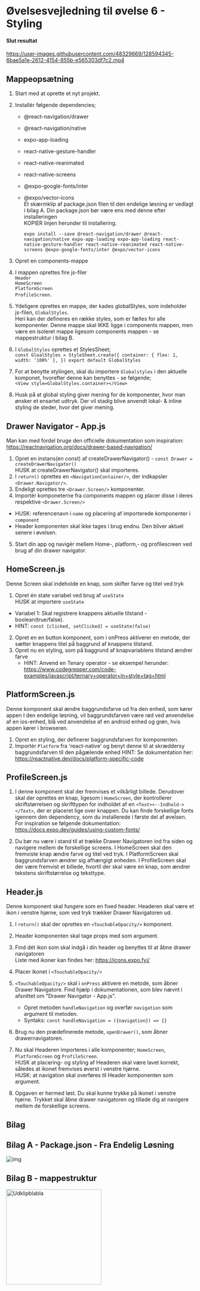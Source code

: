 
# Øvelsesvejledning til øvelse 6 - Styling

#### Slut resultat

https://user-images.githubusercontent.com/48329669/128594345-6bae5a1e-2612-4154-855b-e565303df7c2.mp4

## Mappeopsætning

1.   Start med at oprette et nyt projekt.
2.   Installér følgende dependencies;
     - @react-navigation/drawer
     - @react-navigation/native 
     - expo-app-loading 
     - react-native-gesture-handler
     - react-native-reanimated
     - react-native-screens
     - @expo-google-fonts/inter
     - @expo/vector-icons<br/> Et skærmklip af package.json filen til den endelige løsning er vedlagt i bilag A. Din package.json bør være ens med denne efter installeringen         <br/>KOPIER linjen herunder til installering.

        `expo install --save @react-navigation/drawer @react-navigation/native expo-app-loading expo-app-loading react-native-gesture-handler react-native-reanimated react-native-screens @expo-google-fonts/inter @expo/vector-icons`

3. Opret en components-mappe 
4. I mappen oprettes fire js-filer<br/>`Header`<br/>`HomeScreen`<br/>`PlatformScreen`<br/>`ProfileScreen`.
5. Ydeligere oprettes en mappe, der kades globalStyles, som indeholder js-filen, `GlobalStyles`. <br/>Heri kan der defineres en række styles, som er fælles for alle komponenter. Denne mappe skal IKKE ligge i components mappen, men være en isoleret mappe ligesom components mappen - se mappestruktur i bilag B.
6. I `GlobalStyles` oprettes et StylesSheet; <br/>
`const GloalStyles = StyleSheet.create({
    container: {
        flex: 1,
        width: '100%'
    },
})
export default GlobalStyles
`
7. For at benytte stylingen, skal du importere `Globalstyles` i den aktuelle komponet, hvorefter denne kan benyttes - se følgende;<br/> `<View style=GlobalStyles.container></View>`
8. Husk på at global styling giver mening for de komponenter, hvor man ønsker et ensartet udtryk. Der vil stadig blive anvendt lokal- & inline styling de steder, hvor det giver mening. 

## Drawer Navigator - App.js
Man kan med fordel bruge den officielle dokumentation som inspiration:<br/>https://reactnavigation.org/docs/drawer-based-navigation/

1. Opret en instans(en const) af createDrawerNavigator() - `const Drawer = createDrawerNavigator()`<br/>HUSK at createDrawerNavigator() skal importeres.
2. I `return()` oprettes en `<NavigationContainer/>`, der indkapsler `<Drawer.Navigator/>`. 
3. Endeligt oprettes tre `<Drawer.Screen/>` komponenter. 
4. Importér komponeterne fra components mappen og placer disse i deres respektive `<Drawer.Screen/>`
  - HUSK: referencenavn i `name` og placering af importerede komponenter i `component`
  - Header komponenten skal ikke tages i brug endnu. Den bliver aktuel senere i øvelsen.  
5. Start din app og navigér mellem Home-, platform,- og profilescreen ved brug af din drawer navigator.

## HomeScreen.js
Denne Screen skal indeholde en knap, som skifter farve og titel ved tryk

1. Opret én state variabel ved brug af `useState`<br/>HUSK at importere `useState`
- Variabel 1: Skal registrere knappens aktuelle tilstand - boolean(true/false).
- HINT: `const [clicked, setClicked] = useState(false)`
2. Opret en en button komponent, som i onPress aktiverer en metode, der sætter knappens titel på baggrund af knappens tilstand.
3. Opret nu en styling, som på baggrund af knapvariablens tilstand ændrer farve
   - HINT: Anvend en Tenary operator - se eksempel herunder: <br/> https://www.codegrepper.com/code-examples/javascript/ternary+operator+in+style+tag+html

## PlatformScreen.js
Denne komponent skal ændre baggrundsfarve ud fra den enhed, som kører appen 
I den endelige løsning, vil baggrundsfarven være rød ved anvendelse af en ios-enhed, blå ved anvendelse af en android enhed og grøn, hvis appen kører i browseren. 

1. Opret en styling, der definerer baggrundsfarven for komponenten.
2. Importér `Platform` fra 'react-native' og benyt denne til at skræddersy baggrundsfarven til den pågælende enhed
    HINT: Se dokumentation her:<br/>https://reactnative.dev/docs/platform-specific-code

## ProfileScreen.js
1. I denne komponent skal der fremvises et vilkårligt billede. Derudover skal der oprettes en knap, ligesom i `HomeScreen`, der kontrollerer skriftstørrelsen og skrifttypen for indholdet af en `<Text><--Indhold-></Text>`, der er placeret lige over knappen. 
Du kan finde forskellige fonts igennem den dependency, som du installerede i første del af øvelsen. For inspiration se følgende dokumentation: <br/>https://docs.expo.dev/guides/using-custom-fonts/

2. Du bør nu være i stand til at trække Drawer Navigatoren ind fra siden og navigere mellem de forskellige screens. I HomeScreen skal den fremviste knap ændre farve og titel ved tryk. I PlatformScreen skal baggrundsfarven ændrer sig afhængigt enheden. I ProfileScreen skal der være fremvist et billede, hvortil der skal være en knap, som ændrer tekstens skriftstørrelse og teksttype. 

## Header.js
Denne komponent skal fungere som en fixed header. Headeren skal være et ikon i venstre hjørne, som ved tryk trækker Drawer Navigatoren ud. 

1. I `return()` skal der oprettes en `<TouchableOpacity/>` komponent. 
2. Header komponenten skal tage props med som argument. 
3. Find dét ikon som skal indgå i din header og benyttes til at åbne drawer navigatoren<br/>Liste med ikoner kan findes her: https://icons.expo.fyi/
4. Placer ikonet i `<TouchableOpacity/>`
5. `<TouchableOpacity/>` skal i `onPress` aktivere en metode, som åbner Drawer Navigatore. Find hjælp i dokumentationen, som blev nævnt i afsnittet om "Drawer Navigator - App.js". 
    - Opret metoden `handleNavigation` og overfør `navigation` som argument til metoden.
    - Syntaks: `const handleNavigation = ({navigation}) => {}`
6. Brug nu den prædefinerede metode, `openDrawer()`, som åbner drawernavigatoren.
7. Nu skal Headeren importeres i alle komponenter; `HomeScreen`, `PlatformScreen` og `ProfileScreen`.<br/>
    HUSK at placering- og styling af Headeren skal være lavet korrekt, således at ikonet fremvises øverst i venstre hjørne.<br/>
    HUSK: at navigation skal overføres til Header komponenten som argument.  
    
8. Opgaven er hermed løst. Du skal kunne trykke på ikonet i venstre hjørne. Trykket skal åbne drawer navigatoren og tillade dig at navigere mellem de forskellige screens. 

## Bilag

## Bilag A - Package.json - Fra Endelig Løsning 
![img](https://user-images.githubusercontent.com/55731954/128084235-5cc39535-bf44-47f2-9752-8a7e9ba4fe0e.png)

## Bilag B - mappestruktur
<img width="255" alt="Udklipblabla" src="https://user-images.githubusercontent.com/55731954/128152374-d71ed7b1-7f2d-4acf-900f-20b436f952b6.PNG">




